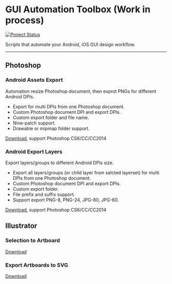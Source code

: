# GUI Automation Toolbox (Work in process)

[![Project Status](https://stillmaintained.com/Ashung/GUI_Automation_Toolbox.png)](https://stillmaintained.com/Ashung/GUI_Automation_Toolbox)

Scripts that automate your Android, iOS GUI design workflow.

----
## Photoshop

### Android Assets Export

Automation resize Photoshop document, then exprot PNGs for different Android DPIs.

* Export for multi DPIs from one Photoshop document.
* Custom Photoshop document DPI and export DPIs.
* Custom export folder and file name.
* Nine-patch support.
* Drawable or mipmap folder support.

[Download](https://github.com/Ashung/GUI_Automation_Toolbox/raw/master/Photoshop_Scripts/Android_Assets_Export.jsx), support Photoshop  CS6/CC/CC2014

### Android Export Layers

Export layers/groups to different Android DPIs size.

* Export all layers/groups (or child layer from selcted layerset) for multi DPIs from one Photoshop document.
* Custom Photoshop document DPI and export DPIs.
* Custom export folder.
* File prefix and suffix support.
* Support export PNG-8, PNG-24, JPG-80, JPG-60.

[Download](https://github.com/Ashung/GUI_Automation_Toolbox/raw/master/Photoshop_Scripts/Android_Export_Layers.jsx), support Photoshop  CS6/CC/CC2014

## Illustrator

### Selection to Artboard
[Download](https://github.com/Ashung/GUI_Automation_Toolbox/raw/master/Illustrator_Scripts/Selection_to_Artboard.jsx)

### Export Artboards to SVG
[Download](https://github.com/Ashung/GUI_Automation_Toolbox/raw/master/Illustrator_Scripts/Artboard_Export.jsx)
